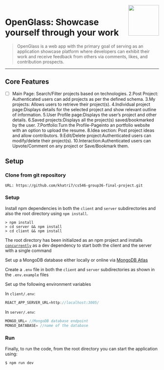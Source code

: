 <img src="client/public/favicon.png" align="right" height=100/>

# OpenGlass: Showcase yourself through your work

> OpenGlass is a web app with the primary goal of serving as an application showcase platform where developers can exhibit their work and receive feedback from others via comments, likes, and contribution prospects.
- - - -
## Core Features
- [ ] Main Page: Search/Filter projects based on technologies.
2.Post Project: Authenticated users can add projects as per the defined schema.
3.My projects: Allows users to retrieve their project(s).
4.Individual project page:Displays details for the selected project and show relevant outline of information.
5.User Profile page:Displays the user’s project and other details.
6.Saved projects:Displays all the project(s) saved/bookmarked by the user.
7.Portfolio:Turn the Profile-Pageinto an portfolio website with an option to upload the resume.
8.Idea section: Post project ideas and allow contributors.
9.Edit/Delete project:Authenticated users can modify/delete their project(s).
10.Interaction:Authenticated users can Upvote/Comment on any project or Save/Bookmark them.

## Setup

### Clone from git repository
```
URL: https://github.com/khatri7/cs546-group36-final-project.git
```

### Setup

Install npm dependencies in both the `client` and `server` subdirectories and also the root directory using `npm install`.

```shell
> npm install
> cd server && npm install
> cd client && npm install
```

The root directory has been initialized as an npm project and installs [`concurrently`](https://www.npmjs.com/package/concurrently) as a dev dependency to start both the client and the server with a single command

Set up a MongoDB database either locally or online via <a href='https://www.mongodb.com/cloud/atlas'>MongoDB Atlas</a>

Create a `.env` file in both the `client` and `server` subdirectories as shown in the `.env.example` files

Set up the following environment variables

In `client/.env`:

```js
REACT_APP_SERVER_URL=http://localhost:3005/
```

In `server/.env`:

```js
MONGO_URL= //MongoDB database endpoint
MONGO_DATABASE= //name of the database
```

### Run

Finally, to run the code, from the root directory you can start the application using:

```shell
$ npm run dev
```
